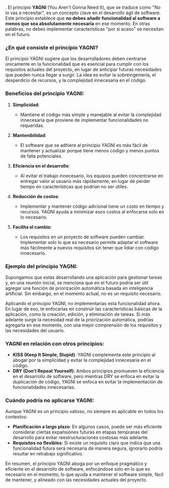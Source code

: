 .
El principio **YAGNI** (You Aren't Gonna Need It), que se traduce como "No lo vas a necesitar", es un concepto clave en el desarrollo ágil de software. Este principio establece que **no debes añadir funcionalidad al software a menos que sea absolutamente necesaria** en ese momento. En otras palabras, no debes implementar características "por si acaso" se necesitan en el futuro.

### ¿En qué consiste el principio YAGNI?

El principio YAGNI sugiere que los desarrolladores deben centrarse únicamente en la funcionalidad que es esencial para cumplir con los requisitos actuales del proyecto, en lugar de anticipar futuras necesidades que pueden nunca llegar a surgir. La idea es evitar la sobreingeniería, el desperdicio de recursos, y la complejidad innecesaria en el código.

### Beneficios del principio YAGNI:

1. **Simplicidad**:
   - Mantiene el código más simple y manejable al evitar la complejidad innecesaria que proviene de implementar funcionalidades no requeridas.

2. **Mantenibilidad**:
   - El software que se adhiere al principio YAGNI es más fácil de mantener y actualizar porque tiene menos código y menos puntos de falla potenciales.

3. **Eficiencia en el desarrollo**:
   - Al evitar el trabajo innecesario, los equipos pueden concentrarse en entregar valor al usuario más rápidamente, en lugar de perder tiempo en características que podrían no ser útiles.

4. **Reducción de costos**:
   - Implementar y mantener código adicional tiene un costo en tiempo y recursos. YAGNI ayuda a minimizar esos costos al enfocarse solo en lo necesario.

5. **Facilita el cambio**:
   - Los requisitos en un proyecto de software pueden cambiar. Implementar solo lo que es necesario permite adaptar el software más fácilmente a nuevos requisitos sin tener que lidiar con código innecesario.

### Ejemplo del principio YAGNI:

Supongamos que estás desarrollando una aplicación para gestionar tareas y, en una reunión inicial, se menciona que en el futuro podría ser útil agregar una función de priorización automática basada en inteligencia artificial. Sin embargo, en el momento actual, no es un requisito necesario.

Aplicando el principio YAGNI, no implementarías esta funcionalidad ahora. En lugar de eso, te enfocarías en construir las características básicas de la aplicación, como la creación, edición, y eliminación de tareas. Si más adelante surge la necesidad real de la priorización automática, podrías agregarla en ese momento, con una mejor comprensión de los requisitos y las necesidades del usuario.

### YAGNI en relación con otros principios:

- **KISS (Keep It Simple, Stupid)**: YAGNI complementa este principio al abogar por la simplicidad y evitar la complejidad innecesaria en el código.
- **DRY (Don't Repeat Yourself)**: Ambos principios promueven la eficiencia en el desarrollo de software, pero mientras DRY se enfoca en evitar la duplicación de código, YAGNI se enfoca en evitar la implementación de funcionalidades innecesarias.

### Cuándo podría no aplicarse YAGNI:

Aunque YAGNI es un principio valioso, no siempre es aplicable en todos los contextos:
- **Planificación a largo plazo**: En algunos casos, puede ser más eficiente considerar ciertas expansiones futuras en etapas tempranas del desarrollo para evitar reestructuraciones costosas más adelante.
- **Requisitos no flexibles**: Si existe un requisito claro que indica que una funcionalidad futura será necesaria de manera segura, ignorarlo podría resultar en retrabajo significativo.

En resumen, el principio YAGNI aboga por un enfoque pragmático y eficiente en el desarrollo de software, enfocándose solo en lo que es necesario en el momento, lo que ayuda a mantener el software simple, fácil de mantener, y alineado con las necesidades actuales del proyecto.